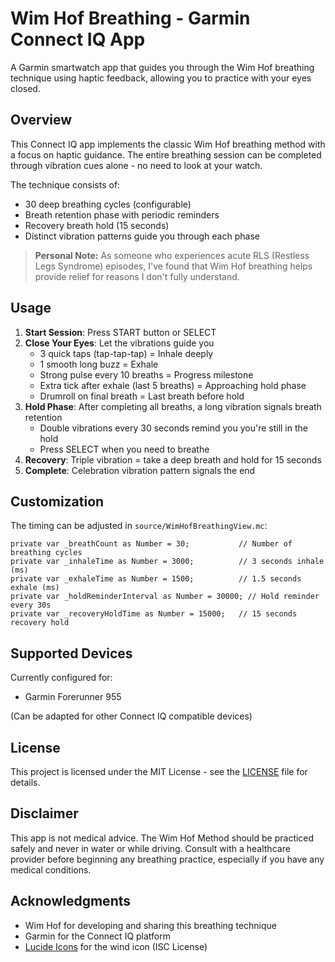 # Wim Hof Breathing - Garmin Connect IQ App

A Garmin smartwatch app that guides you through the Wim Hof breathing technique using haptic feedback, allowing you to practice with your eyes closed.

## Overview

This Connect IQ app implements the classic Wim Hof breathing method with a focus on haptic guidance. The entire breathing session can be completed through vibration cues alone - no need to look at your watch.

The technique consists of:

- 30 deep breathing cycles (configurable)
- Breath retention phase with periodic reminders
- Recovery breath hold (15 seconds)
- Distinct vibration patterns guide you through each phase

> **Personal Note:** As someone who experiences acute RLS (Restless Legs Syndrome) episodes, I've found that Wim Hof breathing helps provide relief for reasons I don't fully understand.

## Usage

1. **Start Session**: Press START button or SELECT
2. **Close Your Eyes**: Let the vibrations guide you
   - 3 quick taps (tap-tap-tap) = Inhale deeply
   - 1 smooth long buzz = Exhale
   - Strong pulse every 10 breaths = Progress milestone
   - Extra tick after exhale (last 5 breaths) = Approaching hold phase
   - Drumroll on final breath = Last breath before hold
3. **Hold Phase**: After completing all breaths, a long vibration signals breath retention
   - Double vibrations every 30 seconds remind you you're still in the hold
   - Press SELECT when you need to breathe
4. **Recovery**: Triple vibration = take a deep breath and hold for 15 seconds
5. **Complete**: Celebration vibration pattern signals the end

## Customization

The timing can be adjusted in `source/WimHofBreathingView.mc`:

```monkey-c
private var _breathCount as Number = 30;           // Number of breathing cycles
private var _inhaleTime as Number = 3000;          // 3 seconds inhale (ms)
private var _exhaleTime as Number = 1500;          // 1.5 seconds exhale (ms)
private var _holdReminderInterval as Number = 30000; // Hold reminder every 30s
private var _recoveryHoldTime as Number = 15000;   // 15 seconds recovery hold
```

## Supported Devices

Currently configured for:

- Garmin Forerunner 955

(Can be adapted for other Connect IQ compatible devices)

## License

This project is licensed under the MIT License - see the [LICENSE](LICENSE) file for details.

## Disclaimer

This app is not medical advice. The Wim Hof Method should be practiced safely and never in water or while driving. Consult with a healthcare provider before beginning any breathing practice, especially if you have any medical conditions.

## Acknowledgments

- Wim Hof for developing and sharing this breathing technique
- Garmin for the Connect IQ platform
- [Lucide Icons](https://lucide.dev) for the wind icon (ISC License)
